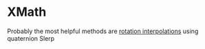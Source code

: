 # XMath 
Probably the most helpful methods are [rotation interpolations](https://github.com/zubetto/XMath/blob/9c4dd55312036a067887d5248ed286f34c61efd9/Source/FlyingTest/XMath.h#L252) using quaternion Slerp 
